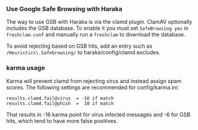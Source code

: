 ### Use Google Safe Browsing with Haraka

The way to use GSB with Haraka is via the clamd plugin. ClamAV optionally includes the GSB database. To enable it you must set `SafeBrowsing yes` in `freshclam.conf` and manually run a `freshclam` to download the database.

To avoid rejecting based on GSB hits, add an entry such as `/Heuristics\.Safebrowsing/` to haraka/config/clamd.excludes.

### karma usage

Karma will prevent clamd from rejecting virus and instead assign spam scores. The following settings are recommended for config/karma.ini:

    results.clamd.fail@virus  = -16 if match
    results.clamd.fail@phish  =  10 if match

That results in -16 karma point for virus infected messages and -6 for GSB hits, which tend to have more false positives.